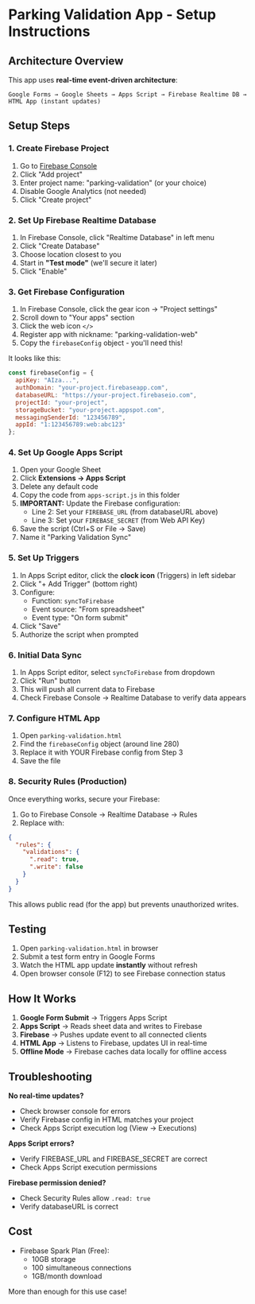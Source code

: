 # Parking Validation App - Setup Instructions

## Architecture Overview

This app uses **real-time event-driven architecture**:

```
Google Forms → Google Sheets → Apps Script → Firebase Realtime DB → HTML App (instant updates)
```

## Setup Steps

### 1. Create Firebase Project

1. Go to [Firebase Console](https://console.firebase.google.com/)
2. Click "Add project"
3. Enter project name: "parking-validation" (or your choice)
4. Disable Google Analytics (not needed)
5. Click "Create project"

### 2. Set Up Firebase Realtime Database

1. In Firebase Console, click "Realtime Database" in left menu
2. Click "Create Database"
3. Choose location closest to you
4. Start in **"Test mode"** (we'll secure it later)
5. Click "Enable"

### 3. Get Firebase Configuration

1. In Firebase Console, click the gear icon → "Project settings"
2. Scroll down to "Your apps" section
3. Click the web icon `</>`
4. Register app with nickname: "parking-validation-web"
5. Copy the `firebaseConfig` object - you'll need this!

It looks like this:
```javascript
const firebaseConfig = {
  apiKey: "AIza...",
  authDomain: "your-project.firebaseapp.com",
  databaseURL: "https://your-project.firebaseio.com",
  projectId: "your-project",
  storageBucket: "your-project.appspot.com",
  messagingSenderId: "123456789",
  appId: "1:123456789:web:abc123"
};
```

### 4. Set Up Google Apps Script

1. Open your Google Sheet
2. Click **Extensions → Apps Script**
3. Delete any default code
4. Copy the code from `apps-script.js` in this folder
5. **IMPORTANT:** Update the Firebase configuration:
   - Line 2: Set your `FIREBASE_URL` (from databaseURL above)
   - Line 3: Set your `FIREBASE_SECRET` (from Web API Key)
6. Save the script (Ctrl+S or File → Save)
7. Name it "Parking Validation Sync"

### 5. Set Up Triggers

1. In Apps Script editor, click the **clock icon** (Triggers) in left sidebar
2. Click "+ Add Trigger" (bottom right)
3. Configure:
   - Function: `syncToFirebase`
   - Event source: "From spreadsheet"
   - Event type: "On form submit"
4. Click "Save"
5. Authorize the script when prompted

### 6. Initial Data Sync

1. In Apps Script editor, select `syncToFirebase` from dropdown
2. Click "Run" button
3. This will push all current data to Firebase
4. Check Firebase Console → Realtime Database to verify data appears

### 7. Configure HTML App

1. Open `parking-validation.html`
2. Find the `firebaseConfig` object (around line 280)
3. Replace it with YOUR Firebase config from Step 3
4. Save the file

### 8. Security Rules (Production)

Once everything works, secure your Firebase:

1. Go to Firebase Console → Realtime Database → Rules
2. Replace with:

```json
{
  "rules": {
    "validations": {
      ".read": true,
      ".write": false
    }
  }
}
```

This allows public read (for the app) but prevents unauthorized writes.

## Testing

1. Open `parking-validation.html` in browser
2. Submit a test form entry in Google Forms
3. Watch the HTML app update **instantly** without refresh
4. Open browser console (F12) to see Firebase connection status

## How It Works

1. **Google Form Submit** → Triggers Apps Script
2. **Apps Script** → Reads sheet data and writes to Firebase
3. **Firebase** → Pushes update event to all connected clients
4. **HTML App** → Listens to Firebase, updates UI in real-time
5. **Offline Mode** → Firebase caches data locally for offline access

## Troubleshooting

**No real-time updates?**
- Check browser console for errors
- Verify Firebase config in HTML matches your project
- Check Apps Script execution log (View → Executions)

**Apps Script errors?**
- Verify FIREBASE_URL and FIREBASE_SECRET are correct
- Check Apps Script execution permissions

**Firebase permission denied?**
- Check Security Rules allow `.read: true`
- Verify databaseURL is correct

## Cost

- Firebase Spark Plan (Free):
  - 10GB storage
  - 100 simultaneous connections
  - 1GB/month download

More than enough for this use case!
